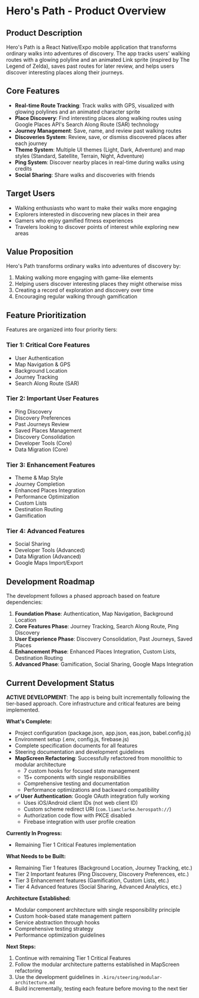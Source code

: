 # Hero's Path - Product Overview

## Product Description

Hero's Path is a React Native/Expo mobile application that transforms ordinary walks into adventures of discovery. The app tracks users' walking routes with a glowing polyline and an animated Link sprite (inspired by The Legend of Zelda), saves past routes for later review, and helps users discover interesting places along their journeys.

## Core Features

- **Real-time Route Tracking**: Track walks with GPS, visualized with glowing polylines and an animated character sprite
- **Place Discovery**: Find interesting places along walking routes using Google Places API's Search Along Route (SAR) technology
- **Journey Management**: Save, name, and review past walking routes
- **Discoveries System**: Review, save, or dismiss discovered places after each journey
- **Theme System**: Multiple UI themes (Light, Dark, Adventure) and map styles (Standard, Satellite, Terrain, Night, Adventure)
- **Ping System**: Discover nearby places in real-time during walks using credits
- **Social Sharing**: Share walks and discoveries with friends

## Target Users

- Walking enthusiasts who want to make their walks more engaging
- Explorers interested in discovering new places in their area
- Gamers who enjoy gamified fitness experiences
- Travelers looking to discover points of interest while exploring new areas

## Value Proposition

Hero's Path transforms ordinary walks into adventures of discovery by:
1. Making walking more engaging with game-like elements
2. Helping users discover interesting places they might otherwise miss
3. Creating a record of exploration and discovery over time
4. Encouraging regular walking through gamification

## Feature Prioritization

Features are organized into four priority tiers:

### Tier 1: Critical Core Features
- User Authentication
- Map Navigation & GPS
- Background Location
- Journey Tracking
- Search Along Route (SAR)

### Tier 2: Important User Features
- Ping Discovery
- Discovery Preferences
- Past Journeys Review
- Saved Places Management
- Discovery Consolidation
- Developer Tools (Core)
- Data Migration (Core)

### Tier 3: Enhancement Features
- Theme & Map Style
- Journey Completion
- Enhanced Places Integration
- Performance Optimization
- Custom Lists
- Destination Routing
- Gamification

### Tier 4: Advanced Features
- Social Sharing
- Developer Tools (Advanced)
- Data Migration (Advanced)
- Google Maps Import/Export

## Development Roadmap

The development follows a phased approach based on feature dependencies:

1. **Foundation Phase**: Authentication, Map Navigation, Background Location
2. **Core Features Phase**: Journey Tracking, Search Along Route, Ping Discovery
3. **User Experience Phase**: Discovery Consolidation, Past Journeys, Saved Places
4. **Enhancement Phase**: Enhanced Places Integration, Custom Lists, Destination Routing
5. **Advanced Phase**: Gamification, Social Sharing, Google Maps Integration

## Current Development Status

**ACTIVE DEVELOPMENT**: The app is being built incrementally following the tier-based approach. Core infrastructure and critical features are being implemented.

**What's Complete:**
- Project configuration (package.json, app.json, eas.json, babel.config.js)
- Environment setup (.env, config.js, firebase.js)
- Complete specification documents for all features
- Steering documentation and development guidelines
- **MapScreen Refactoring**: Successfully refactored from monolithic to modular architecture
  - 7 custom hooks for focused state management
  - 15+ components with single responsibilities
  - Comprehensive testing and documentation
  - Performance optimizations and backward compatibility
- **✅ User Authentication**: Google OAuth integration fully working
  - Uses iOS/Android client IDs (not web client ID)
  - Custom scheme redirect URI (`com.liamclarke.herospath://`)
  - Authorization code flow with PKCE disabled
  - Firebase integration with user profile creation

**Currently In Progress:**
- Remaining Tier 1 Critical Features implementation

**What Needs to be Built:**
- Remaining Tier 1 features (Background Location, Journey Tracking, etc.)
- Tier 2 Important features (Ping Discovery, Discovery Preferences, etc.)
- Tier 3 Enhancement features (Gamification, Custom Lists, etc.)
- Tier 4 Advanced features (Social Sharing, Advanced Analytics, etc.)

**Architecture Established:**
- Modular component architecture with single responsibility principle
- Custom hook-based state management pattern
- Service abstraction through hooks
- Comprehensive testing strategy
- Performance optimization guidelines

**Next Steps:**
1. Continue with remaining Tier 1 Critical Features
2. Follow the modular architecture patterns established in MapScreen refactoring
3. Use the development guidelines in `.kiro/steering/modular-architecture.md`
4. Build incrementally, testing each feature before moving to the next tier